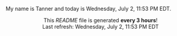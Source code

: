 My name is Tanner and today is Wednesday, July 2, 11:53 PM EDT.

<p align="center">This <i>README</i> file is generated <b>every 3 hours</b>!</br>Last refresh: Wednesday, July 2, 11:53 PM EDT<br /></p>
